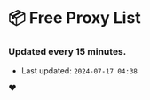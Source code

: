 # :package: Free Proxy List
### Updated every 15 minutes.

- Last updated: `2024-07-17 04:38`

:heart:

